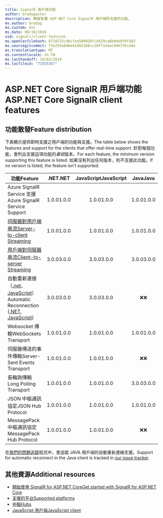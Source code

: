 ```yaml
---
title: SignalR 用戶端功能
author: bradygaster
description: 瞭解各種 ASP.NET Core SignalR 用戶端所支援的功能。
ms.author: bradyg
ms.custom: mvc
ms.date: 09/18/2019
uid: signalr/client-features
ms.openlocfilehash: 6718722cdbcfae500026fcd429ca6b9de8f0f103
ms.sourcegitcommit: 73e255e846e414821b8cc20ffa3aec946735cd4e
ms.translationtype: MT
ms.contentlocale: zh-TW
ms.lasthandoff: 10/03/2019
ms.locfileid: "71925347"
---
```

# <a name="aspnet-core-signalr-client-features"></a><span data-ttu-id="65f8b-103">ASP.NET Core SignalR 用戶端功能</span><span class="sxs-lookup"><span data-stu-id="65f8b-103">ASP.NET Core SignalR client features</span></span>

## <a name="feature-distribution"></a><span data-ttu-id="65f8b-104">功能散發</span><span class="sxs-lookup"><span data-stu-id="65f8b-104">Feature distribution</span></span>

<span data-ttu-id="65f8b-105">下表顯示提供即時支援之用戶端的功能與支援。</span><span class="sxs-lookup"><span data-stu-id="65f8b-105">The table below shows the features and support for the clients that offer real-time support.</span></span> <span data-ttu-id="65f8b-106">針對每個功能，會列出支援這項功能的*最低*版本。</span><span class="sxs-lookup"><span data-stu-id="65f8b-106">For each feature, the *minimum* version supporting this feature is listed.</span></span> <span data-ttu-id="65f8b-107">如果沒有列出任何版本，則不支援此功能。</span><span class="sxs-lookup"><span data-stu-id="65f8b-107">If no version is listed, the feature isn't supported.</span></span>

| <span data-ttu-id="65f8b-108">功能</span><span class="sxs-lookup"><span data-stu-id="65f8b-108">Feature</span></span> | <span data-ttu-id="65f8b-109">.NET</span><span class="sxs-lookup"><span data-stu-id="65f8b-109">.NET</span></span> | <span data-ttu-id="65f8b-110">JavaScript</span><span class="sxs-lookup"><span data-stu-id="65f8b-110">JavaScript</span></span> | <span data-ttu-id="65f8b-111">Java</span><span class="sxs-lookup"><span data-stu-id="65f8b-111">Java</span></span> |
| ---- | :-: | :-: | :-: |
| <span data-ttu-id="65f8b-112">Azure SignalR Service 支援</span><span class="sxs-lookup"><span data-stu-id="65f8b-112">Azure SignalR Service Support</span></span> |<span data-ttu-id="65f8b-113">1.0.0</span><span class="sxs-lookup"><span data-stu-id="65f8b-113">1.0.0</span></span>|<span data-ttu-id="65f8b-114">1.0.0</span><span class="sxs-lookup"><span data-stu-id="65f8b-114">1.0.0</span></span>|<span data-ttu-id="65f8b-115">1.0.0</span><span class="sxs-lookup"><span data-stu-id="65f8b-115">1.0.0</span></span>|
| [<span data-ttu-id="65f8b-116">伺服器對用戶端串流</span><span class="sxs-lookup"><span data-stu-id="65f8b-116">Server-to-client Streaming</span></span>](xref:signalr/streaming)          |<span data-ttu-id="65f8b-117">1.0.0</span><span class="sxs-lookup"><span data-stu-id="65f8b-117">1.0.0</span></span>|<span data-ttu-id="65f8b-118">1.0.0</span><span class="sxs-lookup"><span data-stu-id="65f8b-118">1.0.0</span></span>|<span data-ttu-id="65f8b-119">1.0.0</span><span class="sxs-lookup"><span data-stu-id="65f8b-119">1.0.0</span></span>|
| [<span data-ttu-id="65f8b-120">用戶端對伺服器串流</span><span class="sxs-lookup"><span data-stu-id="65f8b-120">Client-to-server Streaming</span></span>](xref:signalr/streaming)          |<span data-ttu-id="65f8b-121">3.0.0</span><span class="sxs-lookup"><span data-stu-id="65f8b-121">3.0.0</span></span>|<span data-ttu-id="65f8b-122">3.0.0</span><span class="sxs-lookup"><span data-stu-id="65f8b-122">3.0.0</span></span>|<span data-ttu-id="65f8b-123">3.0.0</span><span class="sxs-lookup"><span data-stu-id="65f8b-123">3.0.0</span></span>|
| <span data-ttu-id="65f8b-124">自動重新連接（[.net](/aspnet/core/signalr/dotnet-client?view=aspnetcore-3.0&tabs=visual-studio#handle-lost-connection)、 [JavaScript](/aspnet/core/signalr/javascript-client?view=aspnetcore-3.0#reconnect-clients)）</span><span class="sxs-lookup"><span data-stu-id="65f8b-124">Automatic Reconnection ([.NET](/aspnet/core/signalr/dotnet-client?view=aspnetcore-3.0&tabs=visual-studio#handle-lost-connection), [JavaScript](/aspnet/core/signalr/javascript-client?view=aspnetcore-3.0#reconnect-clients))</span></span>          |<span data-ttu-id="65f8b-125">3.0.0</span><span class="sxs-lookup"><span data-stu-id="65f8b-125">3.0.0</span></span>|<span data-ttu-id="65f8b-126">3.0.0</span><span class="sxs-lookup"><span data-stu-id="65f8b-126">3.0.0</span></span>|<span data-ttu-id="65f8b-127">❌</span><span class="sxs-lookup"><span data-stu-id="65f8b-127">❌</span></span>|
| <span data-ttu-id="65f8b-128">Websocket 傳輸</span><span class="sxs-lookup"><span data-stu-id="65f8b-128">WebSockets Transport</span></span> |<span data-ttu-id="65f8b-129">1.0.0</span><span class="sxs-lookup"><span data-stu-id="65f8b-129">1.0.0</span></span>|<span data-ttu-id="65f8b-130">1.0.0</span><span class="sxs-lookup"><span data-stu-id="65f8b-130">1.0.0</span></span>|<span data-ttu-id="65f8b-131">1.0.0</span><span class="sxs-lookup"><span data-stu-id="65f8b-131">1.0.0</span></span>|
| <span data-ttu-id="65f8b-132">伺服器傳送的事件傳輸</span><span class="sxs-lookup"><span data-stu-id="65f8b-132">Server-Sent Events Transport</span></span> |<span data-ttu-id="65f8b-133">1.0.0</span><span class="sxs-lookup"><span data-stu-id="65f8b-133">1.0.0</span></span>|<span data-ttu-id="65f8b-134">1.0.0</span><span class="sxs-lookup"><span data-stu-id="65f8b-134">1.0.0</span></span>|<span data-ttu-id="65f8b-135">❌</span><span class="sxs-lookup"><span data-stu-id="65f8b-135">❌</span></span>|
| <span data-ttu-id="65f8b-136">長輪詢傳輸</span><span class="sxs-lookup"><span data-stu-id="65f8b-136">Long Polling Transport</span></span> |<span data-ttu-id="65f8b-137">1.0.0</span><span class="sxs-lookup"><span data-stu-id="65f8b-137">1.0.0</span></span>|<span data-ttu-id="65f8b-138">1.0.0</span><span class="sxs-lookup"><span data-stu-id="65f8b-138">1.0.0</span></span>|<span data-ttu-id="65f8b-139">3.0.0</span><span class="sxs-lookup"><span data-stu-id="65f8b-139">3.0.0</span></span>|
| <span data-ttu-id="65f8b-140">JSON 中樞通訊協定</span><span class="sxs-lookup"><span data-stu-id="65f8b-140">JSON Hub Protocol</span></span> |<span data-ttu-id="65f8b-141">1.0.0</span><span class="sxs-lookup"><span data-stu-id="65f8b-141">1.0.0</span></span>|<span data-ttu-id="65f8b-142">1.0.0</span><span class="sxs-lookup"><span data-stu-id="65f8b-142">1.0.0</span></span>|<span data-ttu-id="65f8b-143">1.0.0</span><span class="sxs-lookup"><span data-stu-id="65f8b-143">1.0.0</span></span>|
| <span data-ttu-id="65f8b-144">MessagePack 中樞通訊協定</span><span class="sxs-lookup"><span data-stu-id="65f8b-144">MessagePack Hub Protocol</span></span> |<span data-ttu-id="65f8b-145">1.0.0</span><span class="sxs-lookup"><span data-stu-id="65f8b-145">1.0.0</span></span>|<span data-ttu-id="65f8b-146">1.0.0</span><span class="sxs-lookup"><span data-stu-id="65f8b-146">1.0.0</span></span>|<span data-ttu-id="65f8b-147">❌</span><span class="sxs-lookup"><span data-stu-id="65f8b-147">❌</span></span>|

<span data-ttu-id="65f8b-148">在[我們的問題追蹤](https://github.com/aspnet/AspNetCore/issues/8711)程式中，會追蹤 JAVA 用戶端的自動重新連線支援。</span><span class="sxs-lookup"><span data-stu-id="65f8b-148">Support for automatic reconnect in the Java client is tracked in [our issue tracker](https://github.com/aspnet/AspNetCore/issues/8711).</span></span>

## <a name="additional-resources"></a><span data-ttu-id="65f8b-149">其他資源</span><span class="sxs-lookup"><span data-stu-id="65f8b-149">Additional resources</span></span>

* [<span data-ttu-id="65f8b-150">開始使用 SignalR for ASP.NET Core</span><span class="sxs-lookup"><span data-stu-id="65f8b-150">Get started with SignalR for ASP.NET Core</span></span>](xref:tutorials/signalr)
* [<span data-ttu-id="65f8b-151">支援的平台</span><span class="sxs-lookup"><span data-stu-id="65f8b-151">Supported platforms</span></span>](xref:signalr/supported-platforms)
* [<span data-ttu-id="65f8b-152">中樞</span><span class="sxs-lookup"><span data-stu-id="65f8b-152">Hubs</span></span>](xref:signalr/hubs)
* [<span data-ttu-id="65f8b-153">JavaScript 用戶端</span><span class="sxs-lookup"><span data-stu-id="65f8b-153">JavaScript client</span></span>](xref:signalr/javascript-client)
